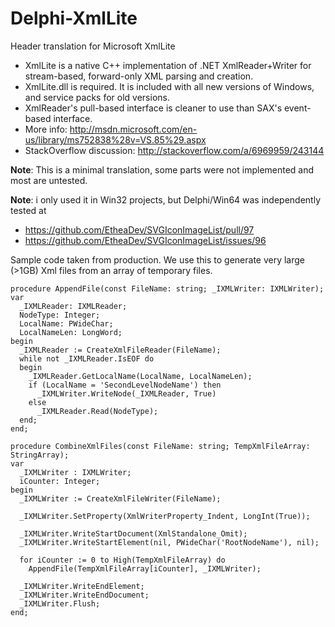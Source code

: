 Delphi-XmlLite
==============

Header translation for Microsoft XmlLite

* XmlLite is a native C++ implementation of .NET XmlReader+Writer for stream-based, forward-only XML parsing and creation.
* XmlLite.dll is required.  It is included with all new versions of Windows, and service packs for old versions.
* XmlReader's pull-based interface is cleaner to use than SAX's event-based interface.
* More info: http://msdn.microsoft.com/en-us/library/ms752838%28v=VS.85%29.aspx
* StackOverflow discussion: http://stackoverflow.com/a/6969959/243144
                                                                                        
**Note**: This is a minimal translation, some parts were not implemented and most are untested.

**Note**: i only used it in Win32 projects, but Delphi/Win64 was independently tested at 
* https://github.com/EtheaDev/SVGIconImageList/pull/97
* https://github.com/EtheaDev/SVGIconImageList/issues/96

Sample code taken from production.  We use this to generate very large (>1GB) Xml files from an array of temporary files.

    procedure AppendFile(const FileName: string; _IXMLWriter: IXMLWriter);
    var
      _IXMLReader: IXMLReader;
      NodeType: Integer;
      LocalName: PWideChar;
      LocalNameLen: LongWord;
    begin
      _IXMLReader := CreateXmlFileReader(FileName);
      while not _IXMLReader.IsEOF do
      begin
        _IXMLReader.GetLocalName(LocalName, LocalNameLen);
        if (LocalName = 'SecondLevelNodeName') then
          _IXMLWriter.WriteNode(_IXMLReader, True)
        else
          _IXMLReader.Read(NodeType);
      end;
    end;
  
    procedure CombineXmlFiles(const FileName: string; TempXmlFileArray: StringArray);
    var
      _IXMLWriter : IXMLWriter;
      iCounter: Integer;
    begin
      _IXMLWriter := CreateXmlFileWriter(FileName);

      _IXMLWriter.SetProperty(XmlWriterProperty_Indent, LongInt(True));

      _IXMLWriter.WriteStartDocument(XmlStandalone_Omit);
      _IXMLWriter.WriteStartElement(nil, PWideChar('RootNodeName'), nil);

      for iCounter := 0 to High(TempXmlFileArray) do
        AppendFile(TempXmlFileArray[iCounter], _IXMLWriter);

      _IXMLWriter.WriteEndElement;
      _IXMLWriter.WriteEndDocument;
      _IXMLWriter.Flush;
    end;
